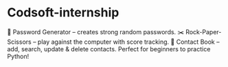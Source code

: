 # Codsoft-internship
 🔐 Password Generator – creates strong random passwords. ✂️ Rock-Paper-Scissors – play against the computer with score tracking. 📒 Contact Book – add, search, update &amp; delete contacts. Perfect for beginners to practice Python!
